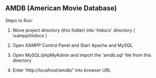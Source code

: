 ## AMDB (American Movie Database)

Steps to Run:


1. Move project directory (this folder) into 'htdocs' directory ( \xampp\htdocs )

2. Open XAMPP Control Panel and Start Apache and MySQL

3. Open MySQL/phpMyAdmin and import the 'amdb.sql' file from this directory

4. Enter 'http://localhost/amdb/' into browser URL